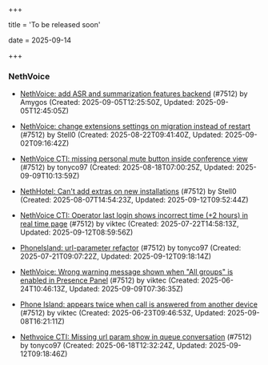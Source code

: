 +++

title = 'To be released soon'

date = 2025-09-14

+++

### NethVoice

- [NethVoice: add ASR and summarization features backend](https://github.com/NethServer/dev/issues/7618) (#7512) by Amygos (Created: 2025-09-05T12:25:50Z, Updated: 2025-09-05T12:45:05Z)

- [NethVoice: change extensions settings on migration instead of restart](https://github.com/NethServer/dev/issues/7606) (#7512) by Stell0 (Created: 2025-08-22T09:41:40Z, Updated: 2025-09-02T09:16:42Z)

- [NethVoice CTI: missing personal mute button inside conference view](https://github.com/NethServer/dev/issues/7603) (#7512) by tonyco97 (Created: 2025-08-18T07:00:25Z, Updated: 2025-09-09T10:13:59Z)

- [NethHotel: Can't add extras on new installations](https://github.com/NethServer/dev/issues/7600) (#7512) by Stell0 (Created: 2025-08-07T14:54:23Z, Updated: 2025-09-12T09:52:44Z)

- [NethVoice CTI: Operator last login shows incorrect time (+2 hours) in real time page](https://github.com/NethServer/dev/issues/7565) (#7512) by viktec (Created: 2025-07-22T14:58:13Z, Updated: 2025-09-12T08:59:56Z)

- [PhoneIsland: url-parameter refactor](https://github.com/NethServer/dev/issues/7559) (#7512) by tonyco97 (Created: 2025-07-21T09:07:22Z, Updated: 2025-09-12T09:18:14Z)

- [NethVoice: Wrong warning message shown when "All groups" is enabled in Presence Panel](https://github.com/NethServer/dev/issues/7523) (#7512) by viktec (Created: 2025-06-24T10:46:13Z, Updated: 2025-09-09T07:36:35Z)

- [Phone Island: appears twice when call is answered from another device](https://github.com/NethServer/dev/issues/7521) (#7512) by viktec (Created: 2025-06-23T09:46:53Z, Updated: 2025-09-08T16:21:11Z)

- [Nethvoice CTI: Missing url param show in queue conversation](https://github.com/NethServer/dev/issues/7512) (#7512) by tonyco97 (Created: 2025-06-18T12:32:24Z, Updated: 2025-09-12T09:18:46Z)

